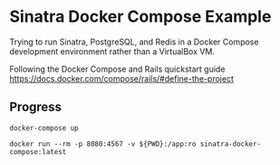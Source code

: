# Sinatra Docker Compose Example

Trying to run Sinatra, PostgreSQL, and Redis in a Docker Compose development environment rather than a VirtualBox VM.

Following the Docker Compose and Rails quickstart guide https://docs.docker.com/compose/rails/#define-the-project

## Progress

```
docker-compose up
```

```
docker run --rm -p 8080:4567 -v ${PWD}:/app:ro sinatra-docker-compose:latest
```
